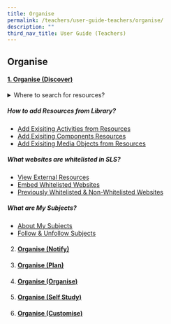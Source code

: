 ```yaml
---
title: Organise
permalink: /teachers/user-guide-teachers/organise/
description: ""
third_nav_title: User Guide (Teachers)
---
```

## Organise

#### [1. Organise (Discover)](/teacher-user-guide/discover/index/)

<details>
  <summary>
 Where to search for resources?</summary>

* [About the MOE Library](/teacher-user-guide/discover/moelibrary)
* [About the Community Gallery](/teacher-user-guide/discover/communitygallery/)
* [Search for Resources](/teacher-user-guide/organise-discover/searchresources/)
* [Leave Reviews](/teacher-user-guide/organise-discover/leavereviews/)
* [Make a Copy of a Lesson](/teacher-user-guide/organise-discover/makecopy/)
* [View Lesson Details](/teacher-user-guide/organise-discover/viewlesson/)
* [View Print-Friendly Worksheet](/teacher-user-guide/organise-discover/viewprint/)
</details>
	
##### How to add Resources from Library?
* <a href="/teacher-user-guide/organise-discover/addexistingactivities/" target="_blank">Add Exisiting Activities from Resources</a>
* <a href="/teacher-user-guide/organise-discover/addexisting/" target="_blank">Add Exisiting Components Resources</a>
* [Add Exisiting Media Objects from Resources]()

##### What websites are whitelisted in SLS?
*  <a href="/teacher-user-guide/organise-discover/viewexternal/" target="_blank">View External Resources</a>
*  [Embed Whitelisted Websites](/teacher-user-guide/organise-discover/embedwhitelisted/)
*  [Previously Whitelisted &amp; Non-Whitelisted Websites](/teacher-user-guide/discover/whitelistedwebsites/)

##### What are My Subjects?
*  <a href="/teacher-user-guide/discover/aboutsubjects/" target="_blank">About My Subjects</a>
*  [Follow &amp; Unfollow Subjects](/teacher-user-guide/discover/followsubjects/)
	


2.  #### [Organise (Notify)](../teacher-user-guide/organise/notify/)
4.  #### [Organise (Plan)](../teacher-user-guide/organise/plan/)
5.  #### [Organise (Organise)](../teacher-user-guide/organise/organise/)
6.  #### [Organise (Self Study)](../teacher-user-guide/organise/selfstudy/)
7.  #### [Organise (Customise)](../teacher-user-guide/organise/customise/)
